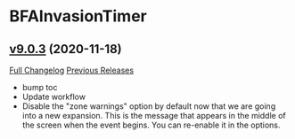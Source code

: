 # BFAInvasionTimer

## [v9.0.3](https://github.com/funkydude/BFAInvasionTimer/tree/v9.0.3) (2020-11-18)
[Full Changelog](https://github.com/funkydude/BFAInvasionTimer/compare/v9.0.2...v9.0.3) [Previous Releases](https://github.com/funkydude/BFAInvasionTimer/releases)

- bump toc  
- Update workflow  
- Disable the "zone warnings" option by default now that we are going into a new expansion. This is the message that appears in the middle of the screen when the event begins. You can re-enable it in the options.  
